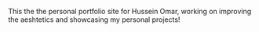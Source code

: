 This the the personal portfolio site for Hussein Omar, working on improving the aeshtetics and showcasing my personal projects!
